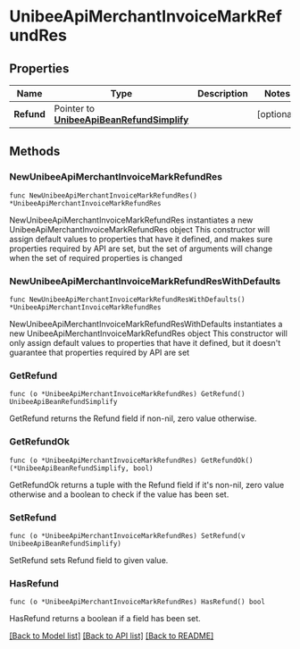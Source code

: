 # UnibeeApiMerchantInvoiceMarkRefundRes

## Properties

Name | Type | Description | Notes
------------ | ------------- | ------------- | -------------
**Refund** | Pointer to [**UnibeeApiBeanRefundSimplify**](UnibeeApiBeanRefundSimplify.md) |  | [optional] 

## Methods

### NewUnibeeApiMerchantInvoiceMarkRefundRes

`func NewUnibeeApiMerchantInvoiceMarkRefundRes() *UnibeeApiMerchantInvoiceMarkRefundRes`

NewUnibeeApiMerchantInvoiceMarkRefundRes instantiates a new UnibeeApiMerchantInvoiceMarkRefundRes object
This constructor will assign default values to properties that have it defined,
and makes sure properties required by API are set, but the set of arguments
will change when the set of required properties is changed

### NewUnibeeApiMerchantInvoiceMarkRefundResWithDefaults

`func NewUnibeeApiMerchantInvoiceMarkRefundResWithDefaults() *UnibeeApiMerchantInvoiceMarkRefundRes`

NewUnibeeApiMerchantInvoiceMarkRefundResWithDefaults instantiates a new UnibeeApiMerchantInvoiceMarkRefundRes object
This constructor will only assign default values to properties that have it defined,
but it doesn't guarantee that properties required by API are set

### GetRefund

`func (o *UnibeeApiMerchantInvoiceMarkRefundRes) GetRefund() UnibeeApiBeanRefundSimplify`

GetRefund returns the Refund field if non-nil, zero value otherwise.

### GetRefundOk

`func (o *UnibeeApiMerchantInvoiceMarkRefundRes) GetRefundOk() (*UnibeeApiBeanRefundSimplify, bool)`

GetRefundOk returns a tuple with the Refund field if it's non-nil, zero value otherwise
and a boolean to check if the value has been set.

### SetRefund

`func (o *UnibeeApiMerchantInvoiceMarkRefundRes) SetRefund(v UnibeeApiBeanRefundSimplify)`

SetRefund sets Refund field to given value.

### HasRefund

`func (o *UnibeeApiMerchantInvoiceMarkRefundRes) HasRefund() bool`

HasRefund returns a boolean if a field has been set.


[[Back to Model list]](../README.md#documentation-for-models) [[Back to API list]](../README.md#documentation-for-api-endpoints) [[Back to README]](../README.md)


